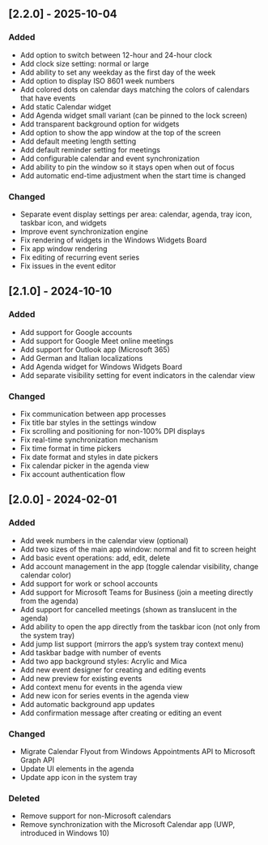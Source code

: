 ## [2.2.0] - 2025-10-04

### Added
- Add option to switch between 12-hour and 24-hour clock
- Add clock size setting: normal or large
- Add ability to set any weekday as the first day of the week
- Add option to display ISO 8601 week numbers
- Add colored dots on calendar days matching the colors of calendars that have events
- Add static Calendar widget
- Add Agenda widget small variant (can be pinned to the lock screen)
- Add transparent background option for widgets
- Add option to show the app window at the top of the screen
- Add default meeting length setting
- Add default reminder setting for meetings
- Add configurable calendar and event synchronization
- Add ability to pin the window so it stays open when out of focus
- Add automatic end-time adjustment when the start time is changed

### Changed
- Separate event display settings per area: calendar, agenda, tray icon, taskbar icon, and widgets
- Improve event synchronization engine
- Fix rendering of widgets in the Windows Widgets Board
- Fix app window rendering
- Fix editing of recurring event series
- Fix issues in the event editor


## [2.1.0] - 2024-10-10
### Added
- Add support for Google accounts
- Add support for Google Meet online meetings
- Add support for Outlook app (Microsoft 365)
- Add German and Italian localizations
- Add Agenda widget for Windows Widgets Board
- Add separate visibility setting for event indicators in the calendar view

### Changed
- Fix communication between app processes
- Fix title bar styles in the settings window
- Fix scrolling and positioning for non-100% DPI displays
- Fix real-time synchronization mechanism
- Fix time format in time pickers
- Fix date format and styles in date pickers
- Fix calendar picker in the agenda view
- Fix account authentication flow


## [2.0.0] - 2024-02-01
### Added
- Add week numbers in the calendar view (optional)
- Add two sizes of the main app window: normal and fit to screen height
- Add basic event operations: add, edit, delete
- Add account management in the app (toggle calendar visibility, change calendar color)
- Add support for work or school accounts
- Add support for Microsoft Teams for Business (join a meeting directly from the agenda)
- Add support for cancelled meetings (shown as translucent in the agenda)
- Add ability to open the app directly from the taskbar icon (not only from the system tray)
- Add jump list support (mirrors the app’s system tray context menu)
- Add taskbar badge with number of events
- Add two app background styles: Acrylic and Mica
- Add new event designer for creating and editing events
- Add new preview for existing events
- Add context menu for events in the agenda view
- Add new icon for series events in the agenda view
- Add automatic background app updates
- Add confirmation message after creating or editing an event

### Changed
- Migrate Calendar Flyout from Windows Appointments API to Microsoft Graph API
- Update UI elements in the agenda
- Update app icon in the system tray

### Deleted
- Remove support for non-Microsoft calendars
- Remove synchronization with the Microsoft Calendar app (UWP, introduced in Windows 10)
